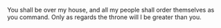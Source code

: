 You shall be over my house, and all my people shall order themselves as you command. Only as regards the throne will I be greater than you.
